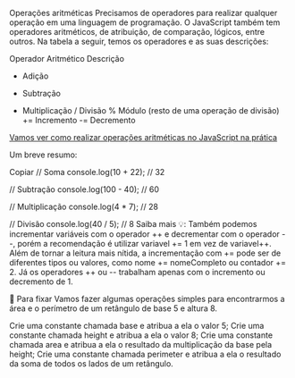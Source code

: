 Operações aritméticas
Precisamos de operadores para realizar qualquer operação em uma linguagem de programação. O JavaScript também tem operadores aritméticos, de atribuição, de comparação, lógicos, entre outros. Na tabela a seguir, temos os operadores e as suas descrições:

Operador Aritmético	Descrição
+	Adição
-	Subtração
*	Multiplicação
/	Divisão
%	Módulo (resto de uma operação de divisão)
+=	Incremento
-=	Decremento

[Vamos ver como realizar operações aritméticas no JavaScript na prática](https://www.youtube.com/watch?v=FyGIKD2fxIo)

Um breve resumo:

Copiar
// Soma
console.log(10 + 22); // 32

// Subtração
console.log(100 - 40); // 60

// Multiplicação
console.log(4 * 7); // 28

// Divisão
console.log(40 / 5); // 8
Saiba mais 💡: Também podemos incrementar variáveis com o operador ++ e decrementar com o operador --, porém a recomendação é utilizar variavel += 1 em vez de variavel++. Além de tornar a leitura mais nítida, a incrementação com += pode ser de diferentes tipos ou valores, como nome += nomeCompleto ou contador += 2. Já os operadores ++ ou -- trabalham apenas com o incremento ou decremento de 1.

🚀 Para fixar
Vamos fazer algumas operações simples para encontrarmos a área e o perímetro de um retângulo de base 5 e altura 8.

Crie uma constante chamada base e atribua a ela o valor 5;
Crie uma constante chamada height e atribua a ela o valor 8;
Crie uma constante chamada area e atribua a ela o resultado da multiplicação da base pela height;
Crie uma constante chamada perimeter e atribua a ela o resultado da soma de todos os lados de um retângulo.
